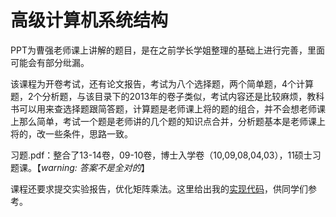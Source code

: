 # 高级计算机系统结构

PPT为曹强老师课上讲解的题目，是在之前学长学姐整理的基础上进行完善，里面可能会有部分纰漏。

该课程为开卷考试，还有论文报告，考试为八个选择题，两个简单题，4个计算题，2个分析题，与该目录下的2013年的卷子类似，考试内容还是比较麻烦，教科书可以用来查选择题跟简答题，计算题是老师课上将的题的组合，并不会想老师课上那么简单，考试一个题是老师讲的几个题的知识点合并，分析题基本是老师课上将的，改一些条件，思路一致。

习题.pdf：整合了13-14卷，09-10卷，博士入学卷（10,09,08,04,03），11硕士习题课。【*warning: 答案不是全对的*】

课程还要求提交实验报告，优化矩阵乘法。这里给出我的[实现代码](https://github.com/Chena2003/Matrix-Muitply)，供同学们参考。